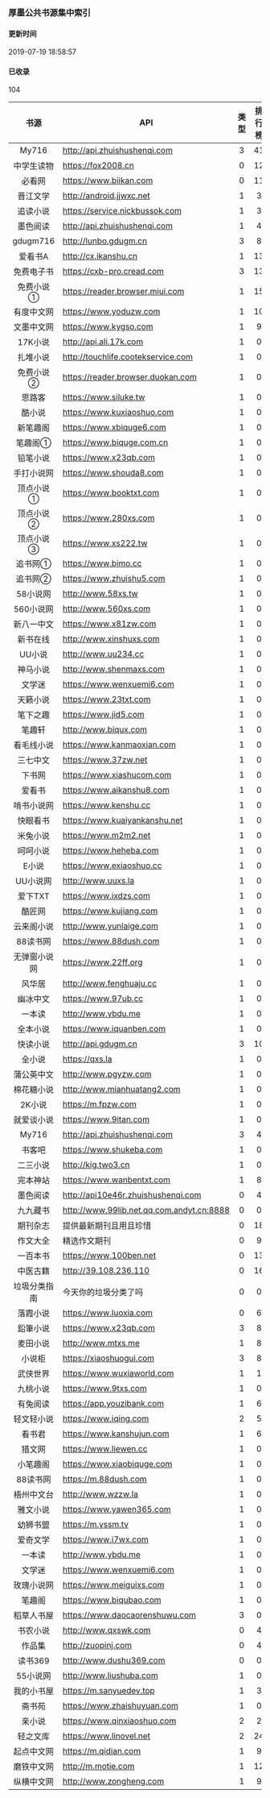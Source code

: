 ### 厚墨公共书源集中索引
#### 更新时间
2019-07-19 18:58:57
#### 已收录
104

|书源|API|类型|排行榜|账号|版本|暗码|作者|
| :----------: | ----------------------------------------- | :---: | :----: | :---: | :---: | :---: |:---: |
|My716|http://api.zhuishushenqi.com|3|41|false|102|纯二|2333|
|中学生读物|https://fox2008.cn|0|12|false|100|纯二|2333|
|必看网|https://www.biikan.com|0|11|false|100|纯二|2333|
|晋江文学|http://android.jjwxc.net|1|3|false|101|纯二|2333|
|追读小说|https://service.nickbussok.com|1|3|false|100|纯二|2333|
|墨色阅读|http://api.zhuishushenqi.com|1|4|false|100|纯二|2333|
|gdugm716|http://lunbo.gdugm.cn|3|8|false|102|纯二|2333|
|爱看书A|http://cx.ikanshu.cn|1|13|false|100|纯二|2333|
|免费电子书|https://cxb-pro.cread.com|3|13|false|100|纯二|2333|
|免费小说①|https://reader.browser.miui.com|1|15|false|102|纯二|2333|
|有度中文网|https://www.yoduzw.com|1|10|false|102|纯二|2333|
|文墨中文网|https://www.kygso.com|1|9|false|101|纯二|2333|
|17K小说|http://api.ali.17k.com|1|0|false|100|纯二|2333|
|扎堆小说|http://touchlife.cootekservice.com|1|0|false|100|纯二|2333|
|免费小说②|https://reader.browser.duokan.com|1|0|false|100|纯二|2333|
|思路客|https://www.siluke.tw|1|0|false|102|纯二|2333|
|酷小说|https://www.kuxiaoshuo.com|1|0|false|103|纯二|2333|
|新笔趣阁|https://www.xbiquge6.com|1|0|false|101|纯二|2333|
|笔趣阁①|https://www.biquge.com.cn|1|0|false|101|纯二|2333|
|铅笔小说|https://www.x23qb.com|1|0|false|101|纯二|2333|
|手打小说网|https://www.shouda8.com|1|0|false|102|纯二|2333|
|顶点小说①|https://www.booktxt.com|1|0|false|100|纯二|2333|
|顶点小说②|https://www.280xs.com|1|0|false|104|纯二|2333|
|顶点小说③|https://www.xs222.tw|1|0|false|101|纯二|2333|
|追书网①|https://www.bimo.cc|1|0|false|100|纯二|2333|
|追书网②|https://www.zhuishu5.com|1|0|false|100|纯二|2333|
|58小说网|http://www.58xs.tw|1|0|false|100|纯二|2333|
|560小说网|http://www.560xs.com|1|0|false|100|纯二|2333|
|新八一中文|https://www.x81zw.com|1|0|false|100|纯二|2333|
|新书在线|http://www.xinshuxs.com|1|0|false|100|纯二|2333|
|UU小说|http://www.uu234.cc|1|0|false|100|纯二|2333|
|神马小说|http://www.shenmaxs.com|1|0|false|100|纯二|2333|
|文学迷|https://www.wenxuemi6.com|1|0|false|100|纯二|2333|
|天籁小说|https://www.23txt.com|1|0|false|101|纯二|2333|
|笔下之趣|https://www.jid5.com|1|0|false|102|纯二|2333|
|笔趣轩|http://www.biqux.com|1|0|false|101|纯二|2333|
|看毛线小说|https://www.kanmaoxian.com|1|0|false|101|纯二|2333|
|三七中文|https://www.37zw.net|1|0|false|101|纯二|2333|
|下书网|https://www.xiashucom.com|1|0|false|102|纯二|2333|
|爱看书|https://www.aikanshu8.com|1|0|false|101|纯二|2333|
|啃书小说网|https://www.kenshu.cc|1|0|false|100|纯二|2333|
|快眼看书|https://www.kuaiyankanshu.net|1|0|false|102|纯二|2333|
|米兔小说|https://www.m2m2.net|1|0|false|100|纯二|2333|
|呵呵小说|https://www.heheba.com|1|0|false|100|纯二|2333|
|E小说|https://www.exiaoshuo.cc|1|0|false|102|纯二|2333|
|UU小说网|http://www.uuxs.la|1|0|false|101|纯二|2333|
|爱下TXT|https://www.ixdzs.com|1|0|false|101|纯二|2333|
|酷匠网|https://www.kujiang.com|1|0|false|101|纯二|2333|
|云来阁小说|http://www.yunlaige.com|1|0|false|100|纯二|2333|
|88读书网|https://www.88dush.com|1|0|false|101|纯二|2333|
|无弹窗小说网|https://www.22ff.org|1|0|false|101|纯二|2333|
|风华居|http://www.fenghuaju.cc|1|0|false|100|旧人|9713|
|幽冰中文|https://www.97ub.cc|1|0|false|100|旧人|9713|
|一本读|http://www.ybdu.me|1|0|false|101|旧人|9713|
|全本小说|https://www.iquanben.com|1|0|false|100|旧人|9713|
|快读小说|http://api.gdugm.cn|3|10|false|105|旧人|9713|
|全小说|https://qxs.la|1|0|false|100|旧人|9713|
|蒲公英中文|http://www.pgyzw.com|1|0|false|100|旧人|9713|
|棉花糖小说|http://www.mianhuatang2.com|1|0|false|101|旧人|9713|
|2K小说|https://m.fpzw.com|1|0|false|100|旧人|9713|
|就爱谈小说|https://www.9itan.com|1|0|false|100|旧人|9713|
|My716|http://api.zhuishushenqi.com|3|4|false|103|旧人|9713|
|书客吧|https://www.shukeba.com|1|0|false|100|旧人|9713|
|二三小说|http://kig.two3.cn|1|0|false|100|旧人|9713|
|完本神站|https://www.wanbentxt.com|1|8|false|100|旧人|9713|
|墨色阅读|http://api10e46r.zhuishushenqi.com|0|4|false|102|旧人|9713|
|九九藏书|http://www.99lib.net.qq.com.andyt.cn:8888|0|0|false|101|旧人|9713|
|期刊杂志|提供最新期刊且用且珍惜|0|18|false|101|旧人|9713|
|作文大全|精选作文期刊|0|9|false|101|旧人|9713|
|一百本书|https://www.100ben.net|0|13|false|102|旧人|9713|
|中医古籍|http://39.108.236.110|0|16|false|101|旧人|9713|
|垃圾分类指南|今天你的垃圾分类了吗|0|0|false|101|旧人|9713|
|落霞小说|https://www.luoxia.com|0|6|false|109|Guimi|9251|
|鉛筆小说|https://www.x23qb.com|3|8|false|104|Guimi|9251|
|麦田小说|http://www.mtxs.me|1|8|false|103|Guimi|9251|
|小说柜|https://xiaoshuogui.com|3|8|false|102|Guimi|9251|
|武侠世界|https://www.wuxiaworld.com|1|1|false|100|Guimi|9251|
|九桃小说|https://www.9txs.com|1|0|false|100|zsakvo|1212|
|有兔阅读|https://app.youzibank.com|1|6|false|100|zsakvo|1212|
|轻文轻小说|https://www.iqing.com|2|5|false|100|zsakvo|1212|
|看书君|https://www.kanshujun.com|1|6|false|100|zsakvo|1212|
|猎文网|https://www.liewen.cc|1|0|false|100|zsakvo|1212|
|小笔趣阁|https://www.xiaobiquge.com|1|0|false|100|zsakvo|1212|
|88读书网|https://m.88dush.com|1|0|false|100|zsakvo|1212|
|梧州中文台|http://www.wzzw.la|1|0|false|100|zsakvo|1212|
|雅文小说|https://www.yawen365.com|1|0|false|100|zsakvo|1212|
|幼狮书盟|https://m.yssm.tv|1|0|false|100|zsakvo|1212|
|爱奇文学|https://www.i7wx.com|1|0|false|100|zsakvo|1212|
|一本读|http://www.ybdu.me|1|0|false|100|zsakvo|1212|
|文学迷|https://www.wenxuemi6.com|1|0|false|100|zsakvo|1212|
|玫瑰小说网|https://www.meiguixs.com|1|0|false|100|zsakvo|1212|
|笔趣阁|https://www.biqubao.com|1|0|false|103|zsakvo|1212|
|稻草人书屋|https://www.daocaorenshuwu.com|3|0|false|103|zsakvo|1212|
|书农小说|http://www.qxswk.com|0|4|false|100|zsakvo|1212|
|作品集|http://zuopinj.com|0|4|false|101|zsakvo|1212|
|读书369|http://www.dushu369.com|0|0|false|101|zsakvo|1212|
|55小说网|http://www.liushuba.com|1|0|false|100|zsakvo|1212|
|我的小书屋|https://m.sanyuedev.top|1|3|false|101|zsakvo|1212|
|斋书苑|https://www.zhaishuyuan.com|1|0|false|103|zsakvo|1212|
|亲小说|https://www.qinxiaoshuo.com|2|2|false|103|zsakvo|1212|
|轻之文库|https://www.linovel.net|2|24|false|101|zsakvo|1212|
|起点中文网|https://m.qidian.com|1|9|true|101|楚观|2000|
|磨铁中文网|http://m.motie.com|1|12|true|100|楚观|2000|
|纵横中文网|http://www.zongheng.com|1|9|true|102|楚观|2000|